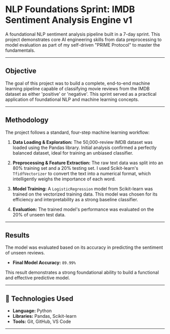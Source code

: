 # NLP Foundations Sprint: IMDB Sentiment Analysis Engine v1

A foundational NLP sentiment analysis pipeline built in a 7-day sprint. This project demonstrates core AI engineering skills from data preprocessing to model evaluation as part of my self-driven "PRIME Protocol" to master the fundamentals.

---

## Objective

The goal of this project was to build a complete, end-to-end machine learning pipeline capable of classifying movie reviews from the IMDB dataset as either 'positive' or 'negative'. This sprint served as a practical application of foundational NLP and machine learning concepts.

---

## Methodology

The project follows a standard, four-step machine learning workflow:

1.  **Data Loading & Exploration:** The 50,000-review IMDB dataset was loaded using the Pandas library. Initial analysis confirmed a perfectly balanced dataset, ideal for training an unbiased classifier.

2.  **Preprocessing & Feature Extraction:** The raw text data was split into an 80% training set and a 20% testing set. I used Scikit-learn's `TfidfVectorizer` to convert the text into a numerical format, which intelligently weighs the importance of each word.

3.  **Model Training:** A `LogisticRegression` model from Scikit-learn was trained on the vectorized training data. This model was chosen for its efficiency and interpretability as a strong baseline classifier.

4.  **Evaluation:** The trained model's performance was evaluated on the 20% of unseen test data.

---

## Results

The model was evaluated based on its accuracy in predicting the sentiment of unseen reviews.

* **Final Model Accuracy:** `89.99%`

This result demonstrates a strong foundational ability to build a functional and effective predictive model.

---

## 🚀 Technologies Used

* **Language:** Python
* **Libraries:** Pandas, Scikit-learn
* **Tools:** Git, GitHub, VS Code

---



